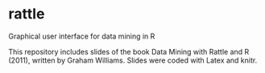 # rattle
Graphical user interface for data mining in R

This repository includes slides of the book Data Mining with Rattle and R (2011), written by Graham Williams. Slides were coded with Latex and knitr.
